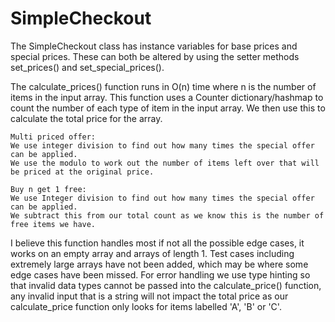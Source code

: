 # SimpleCheckout
The SimpleCheckout class has instance variables for base prices and special prices. These can both be altered by using the
setter methods set_prices() and set_special_prices().

The calculate_prices() function runs in O(n) time where n is the number of items in the input array. This function
uses a Counter dictionary/hashmap to count the number of each type of item in the input array. We then use this to
calculate the total price for the array.

    Multi priced offer:
    We use integer division to find out how many times the special offer can be applied.
    We use the modulo to work out the number of items left over that will be priced at the original price.

    Buy n get 1 free:
    We use Integer division to find out how many times the special offer can be applied.
    We subtract this from our total count as we know this is the number of free items we have.

I believe this function handles most if not all the possible edge cases, it works on an empty array and arrays of length 1. 
Test cases including extremely large arrays have not been added, which may be where some edge cases have been missed.
For error handling we use type hinting so that invalid data types cannot be passed into the calculate_price() function, 
any invalid input that is a string will not impact the total price as our calculate_price function only looks for 
items labelled 'A', 'B' or 'C'.